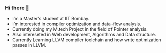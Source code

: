 ### Hi there 👋

<!--
**mehul11jain/mehul11jain** is a ✨ _special_ ✨ repository because its `README.md` (this file) appears on your GitHub profile.

Here are some ideas to get you started:
-->
- I’m a Master's student at IIT Bombay.
- I’m interested in compiler optimization and data-flow analysis.
- Currently doing my M.tech Project in the field of Pointer analysis. 
- Also intereseted in Web development, Algorithms and Data structure.
- Currently Learning LLVM compiler toolchain and how write optimization passes in LLVM.
